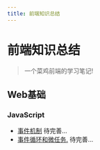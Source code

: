 ```yaml
---
title: 前端知识总结
---
```


# 前端知识总结

> 一个菜鸡前端的学习笔记!

## Web基础

### JavaScript

- [事件机制](/web/javascript/event-mechanism) 待完善...   
- [事件循环和微任务.](/web/javascript/event-loop) 待完善...

<!-- ## 编译和打包工具
> TODO

### Rollup 

[什么是Rollup?](/web/rollup/what-is-rollup)

### Webpack

[Wbpack是什么?](/web/webpack/what-is-webpack)  
[怎么使用Webpack?]()  
[怎么去提升性能?]()  
[怎么实现一个Loader?]()
[怎么实现一个Plugin?]()
[怎么去实现一个简易的Webpack-上?]()  
[怎么去实现一个简易的Webpack-中?]()  
[怎么去实现一个简易的Webpack-下?]()  
[好用的Webpack插件!]()  

### Babel

[什么是Babel?]()

### AST

[什么是什么AST?]() -->
